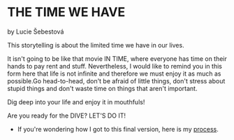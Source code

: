 # THE TIME WE HAVE
by Lucie Šebestová

This storytelling is about the limited time we have in our lives. 

It isn't going to be like that movie IN TIME, where everyone has time on their hands to pay rent and stuff.
Nevertheless, I would like to remind you in this form here that life is not infinite and therefore we must enjoy it as much as possible.Go head-to-head, don't be afraid of little things, don't stress about stupid things and don't waste time on things that aren't important.


Dig deep into your life and enjoy it in mouthfuls!


Are you ready for the DIVE?
LET'S DO IT!

- If you're wondering how I got to this final version, here is my [process](process.md).

<!-- Content goes here… -->
<!-- A stand-alone version your talk/presentation, written as an article with images, links, etc. -->
<!-- For example: https://breakyourdesignsystem.com -->
